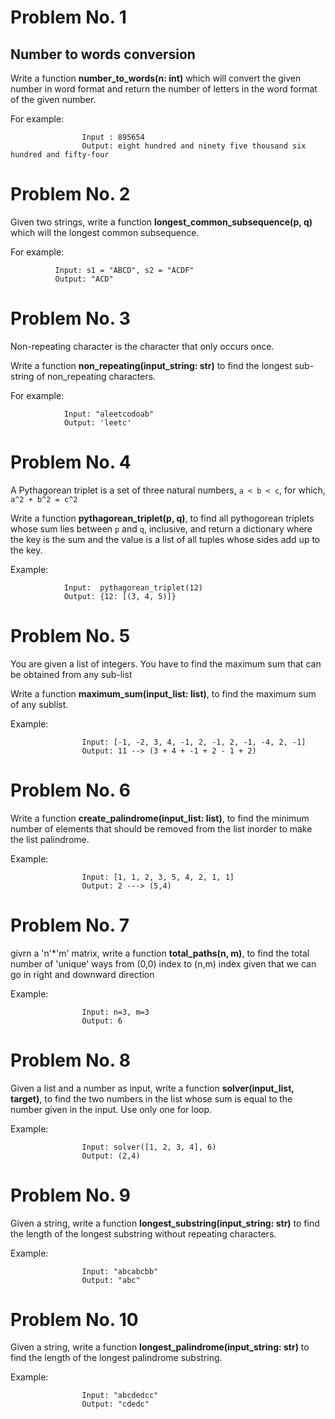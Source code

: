 # Problem No. 1

## Number to words conversion

Write a function **number_to_words(n: int)** which will convert the given number in word format and return the number of letters in the word format of the given number.

For example:
 
                    Input : 895654
                    Output: eight hundred and ninety five thousand six hundred and fifty-four


# Problem No. 2

Given two strings, write a function **longest_common_subsequence(p, q)** which will the longest common subsequence.

For example: 

              Input: s1 = "ABCD", s2 = "ACDF" 
              Output: "ACD"


# Problem No. 3

Non-repeating character is the character that only occurs once.

Write a function **non_repeating(input_string: str)** to find the longest sub-string of non_repeating characters.

For example:
    
                Input: "aleetcodoab" 
                Output: 'leetc'




# Problem No. 4

A Pythagorean triplet is a set of three natural numbers, `a < b < c`, for which, `a^2 + b^2 = c^2`

Write a function **pythagorean_triplet(p, q)**, to find all pythogorean triplets whose sum lies between `p` and `q`, inclusive, and return a dictionary where the key is the sum and the value is a list of all tuples whose sides add up to the key.

Example:  

                Input:  pythagorean_triplet(12)
                Output: {12: [(3, 4, 5)]}





# Problem No. 5

You are given a list of integers. You have to find the maximum sum that can be obtained from any sub-list

Write a function **maximum_sum(input_list: list)**, to find the maximum sum of any sublist. 

Example:  

                    Input: [-1, -2, 3, 4, -1, 2, -1, 2, -1, -4, 2, -1] 
                    Output: 11 --> (3 + 4 + -1 + 2 - 1 + 2)




# Problem No. 6

Write a function **create_palindrome(input_list: list)**, to find the minimum number of elements that should be removed from the list inorder to make the list palindrome.

Example:  

                    Input: [1, 1, 2, 3, 5, 4, 2, 1, 1] 
                    Output: 2 ---> (5,4)



# Problem No. 7

givrn a 'n'*'m' matrix, write a function **total_paths(n, m)**, to find the total number of 'unique' ways from (0,0) index to (n,m) index given that we can go in right and downward direction

Example:  

                    Input: n=3, m=3 
                    Output: 6





# Problem No. 8

Given a list and a number as input, write a function **solver(input_list, target)**, to find the two numbers in the list whose sum is equal to the number given in the input. Use only one for loop. 

Example:  

                    Input: solver([1, 2, 3, 4], 6) 
                    Output: (2,4)



# Problem No. 9

Given a string, write a function **longest_substring(input_string: str)**  to find the length of the longest substring without repeating characters. 

Example:  

                    Input: "abcabcbb" 
                    Output: "abc"




# Problem No. 10

Given a string, write a function **longest_palindrome(input_string: str)**  to find the length of the longest palindrome substring.

Example:

                    Input: "abcdedcc"
                    Output: "cdedc"
